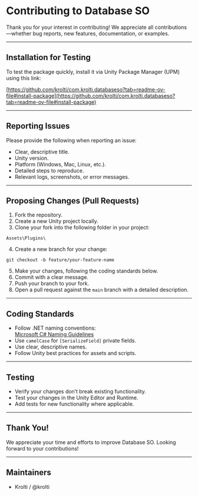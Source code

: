 # Contributing to Database SO

Thank you for your interest in contributing! We appreciate all contributions—whether bug reports, new features, documentation, or examples.

---

## Installation for Testing

To test the package quickly, install it via Unity Package Manager (UPM) using this link:

[https://github.com/krolti/com.krolti.databaseso?tab=readme-ov-file#install-package](https://github.com/krolti/com.krolti.databaseso?tab=readme-ov-file#install-package)

---

## Reporting Issues

Please provide the following when reporting an issue:

- Clear, descriptive title.
- Unity version.
- Platform (Windows, Mac, Linux, etc.).
- Detailed steps to reproduce.
- Relevant logs, screenshots, or error messages.

---

## Proposing Changes (Pull Requests)

1. Fork the repository.
2. Create a new Unity project locally.
3. Clone your fork into the following folder in your project:

```
Assets\Plugins\
```

4. Create a new branch for your change:

```
git checkout -b feature/your-feature-name
```

5. Make your changes, following the coding standards below.
6. Commit with a clear message.
7. Push your branch to your fork.
8. Open a pull request against the `main` branch with a detailed description.

---

## Coding Standards

- Follow .NET naming conventions:  
  [Microsoft C# Naming Guidelines](https://learn.microsoft.com/en-us/dotnet/csharp/fundamentals/coding-style/identifier-names)
- Use `camelCase` for `[SerializeField]` private fields.
- Use clear, descriptive names.
- Follow Unity best practices for assets and scripts.

---

## Testing

- Verify your changes don’t break existing functionality.
- Test your changes in the Unity Editor and Runtime.
- Add tests for new functionality where applicable.

---

## Thank You!

We appreciate your time and efforts to improve Database SO. Looking forward to your contributions!

---

## Maintainers

- Krolti / @krolti  
